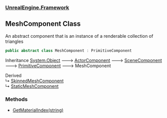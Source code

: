### [UnrealEngine.Framework](./UnrealEngine-Framework.md 'UnrealEngine.Framework')
## MeshComponent Class
An abstract component that is an instance of a renderable collection of triangles  
```csharp
public abstract class MeshComponent : PrimitiveComponent
```
Inheritance [System.Object](https://docs.microsoft.com/en-us/dotnet/api/System.Object 'System.Object') &#129106; [ActorComponent](./UnrealEngine-Framework-ActorComponent.md 'UnrealEngine.Framework.ActorComponent') &#129106; [SceneComponent](./UnrealEngine-Framework-SceneComponent.md 'UnrealEngine.Framework.SceneComponent') &#129106; [PrimitiveComponent](./UnrealEngine-Framework-PrimitiveComponent.md 'UnrealEngine.Framework.PrimitiveComponent') &#129106; MeshComponent  

Derived  
&#8627; [SkinnedMeshComponent](./UnrealEngine-Framework-SkinnedMeshComponent.md 'UnrealEngine.Framework.SkinnedMeshComponent')  
&#8627; [StaticMeshComponent](./UnrealEngine-Framework-StaticMeshComponent.md 'UnrealEngine.Framework.StaticMeshComponent')  
### Methods
- [GetMaterialIndex(string)](./UnrealEngine-Framework-MeshComponent-GetMaterialIndex(string).md 'UnrealEngine.Framework.MeshComponent.GetMaterialIndex(string)')

